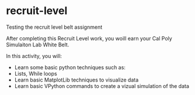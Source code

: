 # recruit-level
Testing the recruit level belt assignment

After completing this Recruit Level work, you woill earn your Cal Poly Simulaiton Lab White Belt.

In this activity, you will:
* Learn some basic python techniques such as:
* Lists, While loops
* Learn basic MatplotLib techniques to visualize data
* Learn basic VPython commands to create a vizual simulation of the data
